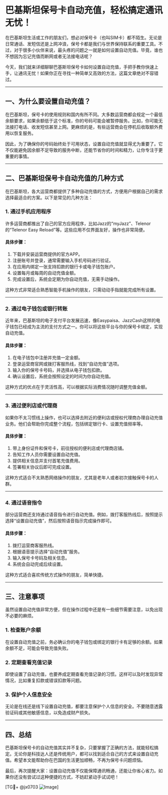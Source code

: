 # 巴基斯坦保号卡自动充值，轻松搞定通讯无忧！

在巴基斯坦生活或工作的朋友们，想必对保号卡（也叫SIM卡）都不陌生。无论是日常通话、发短信还是上网冲浪，保号卡都是我们与世界保持联系的重要工具。不过，对于很多小伙伴来说，最头疼的问题之一就是如何设置自动充值。毕竟，谁也不想因为忘记充值而断网或者无法接电话呢？

今天，我们就来详细聊聊巴基斯坦保号卡如何设置自动充值，手把手教你快速上手，让通讯无忧！如果你正在寻找一种简单又高效的方法，这篇文章绝对不容错过。

---

## 一、为什么要设置自动充值？

在巴基斯坦，保号卡的使用规则和国内有所不同。大多数运营商都会规定一个最低余额要求，如果余额低于这个标准，你的号码可能会被暂停服务。比如，你可能无法接打电话、收发短信甚至上网。更麻烦的是，有些运营商会在停机后收取额外费用以恢复服务。

因此，为了确保你的号码始终处于可用状态，设置自动充值就显得尤为重要了。它不仅能避免因余额不足导致的服务中断，还能节省你的时间和精力，让你专注于更重要的事情。

---

## 二、巴基斯坦保号卡自动充值的几种方式

在巴基斯坦，各大运营商都提供了多种自动充值的方式，方便用户根据自己的需求选择最适合的方案。以下是常见的几种方法：

### 1. **通过手机应用程序**

许多运营商都推出了自己的官方应用程序，比如Jazz的“myJazz”、Telenor的“Telenor Easy Reload”等。这些应用不仅界面友好，操作也非常简便。

#### 具体步骤：
1. 下载并安装运营商提供的官方APP。
2. 注册账号并登录，通常需要输入手机号码进行验证。
3. 在应用内绑定一张支持扣款的银行卡或电子钱包账户。
4. 设置每月或每周的自动充值金额。
5. 完成设置后，系统会定期为你自动充值，无需手动操作。

这种方式非常适合熟悉智能手机操作的朋友，只需动动手指就能完成所有设置。

---

### 2. **通过电子钱包或银行转账**

近年来，巴基斯坦的电子支付平台发展迅速，像Easypaisa、JazzCash这样的电子钱包已经成为主流的支付方式之一。你可以将这些平台与你的保号卡绑定，实现自动充值。

#### 具体步骤：
1. 在电子钱包中注册并充值一定金额。
2. 登录运营商官网或拨打客服热线，找到“自动充值”选项。
3. 输入你的保号卡号码，并选择从电子钱包扣款。
4. 确认设置后，系统会按照设定的时间为你自动充值。

这种方式的优点在于灵活性高，可以根据实际消费情况随时调整充值金额。

---

### 3. **通过便利店或代理商**

如果你不太习惯线上操作，也可以选择去附近的便利店或授权代理商办理自动充值业务。他们会帮助你完成整个流程，包括绑定银行卡、设置充值频率等。

#### 具体步骤：
1. 带上身份证件和保号卡，前往授权的便利店或代理商店铺。
2. 告知工作人员你需要设置自动充值。
3. 提供相关信息并支付首笔充值费用。
4. 签署相关协议后即可完成设置。

这种方式适合不太熟悉网络操作的朋友，尤其是老年人或者初次接触保号卡的人群。

---

### 4. **通过语音指令**

部分运营商还支持通过语音指令进行自动充值。例如，拨打客服热线后，按照提示选择“设置自动充值”，然后按照语音指示完成操作即可。

#### 具体步骤：
1. 拨打运营商客服热线。
2. 根据语音提示选择“自动充值”服务。
3. 输入保号卡号码及相关信息。
4. 系统会自动完成后续设置。

这种方式适合喜欢传统方式操作的朋友，简单快捷。

---

## 三、注意事项

虽然设置自动充值非常方便，但在操作过程中还是有一些细节需要注意，以免出现不必要的麻烦。

### 1. **检查账户余额**
在设置自动充值之前，务必确认你的电子钱包或绑定的银行卡有足够的余额。如果余额不足，可能会导致充值失败。

### 2. **定期查看充值记录**
即使设置了自动充值，也要养成定期查看充值记录的习惯。这样可以及时发现异常情况，比如重复扣款或错误扣款等问题。

### 3. **保护个人信息安全**
无论是在线还是线下设置自动充值，都要注意保护个人信息的安全。不要随意透露验证码或其他敏感信息，以免造成财产损失。

---

## 四、总结

巴基斯坦保号卡的自动充值其实并不复杂，只要掌握了正确的方法，就能轻松搞定。无论你是科技达人还是传统用户，都可以找到适合自己的方式来设置自动充值。希望本文能帮助你在巴国的生活更加顺畅，不再为保号卡问题烦恼。

最后，再次提醒大家：设置自动充值不仅能保障通讯畅通，还能让你省心省力。如果你还没有尝试过这种便捷的方式，不妨赶紧动手试试吧！

[TG💪+ @jx0703 ![Image](https://github.com/user-attachments/assets/dbca1d08-cadb-493c-b0ec-ad6f7a83f270)]